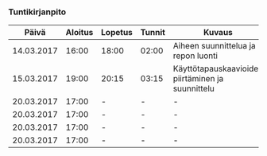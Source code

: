 ### Tuntikirjanpito
Päivä | Aloitus | Lopetus | Tunnit | Kuvaus
--------------- | ----- | ------ | ------ | ------
14.03.2017 | 16:00 | 18:00 | 02:00 | Aiheen suunnittelua ja repon luonti
15.03.2017 | 19:00 | 20:15 | 03:15 | Käyttötapauskaavioiden piirtäminen ja suunnittelu
20.03.2017 | 17:00 | - | - | -
20.03.2017 | 17:00 | - | - | -
20.03.2017 | 17:00 | - | - | -
20.03.2017 | 17:00 | - | - | -
